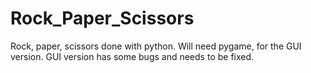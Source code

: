 # Rock_Paper_Scissors
Rock, paper, scissors done with python. Will need pygame, for the GUI version. GUI version has some bugs and needs to be fixed. 
